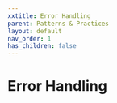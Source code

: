 ```yaml
---
xxtitle: Error Handling
parent: Patterns & Practices
layout: default
nav_order: 1
has_children: false
---
```


# Error Handling